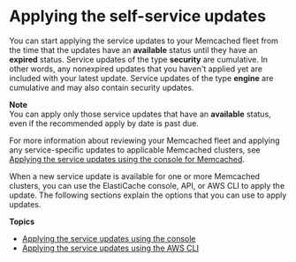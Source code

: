 # Applying the self\-service updates<a name="applying-updates"></a>

You can start applying the service updates to your Memcached fleet from the time that the updates have an **available** status until they have an **expired** status\. Service updates of the type **security** are cumulative\. In other words, any nonexpired updates that you haven't applied yet are included with your latest update\. Service updates of the type **engine** are cumulative and may also contain security updates\.

**Note**  
You can apply only those service updates that have an **available** status, even if the recommended apply by date is past due\. 

For more information about reviewing your Memcached fleet and applying any service\-specific updates to applicable Memcached clusters, see [Applying the service updates using the console for Memcached](applying-updates-console.md#applying-updates-console-memcached-console)\.

When a new service update is available for one or more Memcached clusters, you can use the ElastiCache console, API, or AWS CLI to apply the update\. The following sections explain the options that you can use to apply updates\.

**Topics**
+ [Applying the service updates using the console](applying-updates-console.md)
+ [Applying the service updates using the AWS CLI](applying-updates-cli-memcached.md)